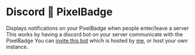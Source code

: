 # Discord 💌 PixelBadge


Displays notifications on your PixelBadge when people enter/leave a server
This works by having a discord bot on your server communicate with the PixelBadge
You can [invite this bot](https://discord.com/api/oauth2/authorize?client_id=931992288798847048&permissions=1024&scope=bot%20applications.commands) which is hosted by [me](https://github.com/Pixel-Therapy),
or host your own instance.
